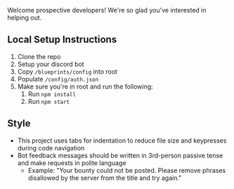 Welcome prospective developers! We're so glad you've interested in helping out.

## Local Setup Instructions
1. Clone the repo
2. Setup your discord bot
3. Copy `/blueprints/config` into root
4. Populate `/config/auth.json`
5. Make sure you're in root and run the following:
   1. Run `npm install`
   2. Run `npm start`

## Style
- This project uses tabs for indentation to reduce file size and keypresses during code navigation
- Bot feedback messages should be written in 3rd-person passive tense and make requests in polite language
    - Example: "Your bounty could not be posted. Please remove phrases disallowed by the server from the title and try again."
